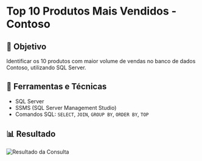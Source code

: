 # Top 10 Produtos Mais Vendidos - Contoso

## 🧠 Objetivo
Identificar os 10 produtos com maior volume de vendas no banco de dados Contoso, utilizando SQL Server.

## 🔧 Ferramentas e Técnicas
- SQL Server
- SSMS (SQL Server Management Studio)
- Comandos SQL: `SELECT`, `JOIN`, `GROUP BY`, `ORDER BY`, `TOP`

## 📊 Resultado
![Resultado da Consulta](imagens/print_resultado.png)
